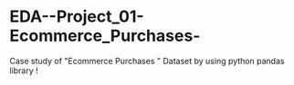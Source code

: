 # EDA--Project_01-Ecommerce_Purchases-
Case study of "Ecommerce Purchases " Dataset by using python pandas library !
